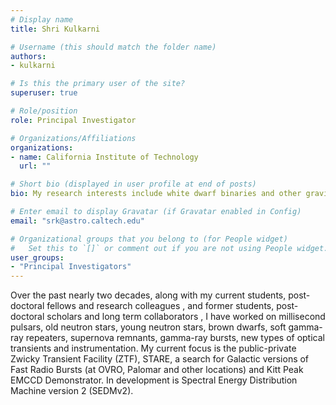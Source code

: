 ```yaml
---
# Display name
title: Shri Kulkarni

# Username (this should match the folder name)
authors:
- kulkarni

# Is this the primary user of the site?
superuser: true

# Role/position
role: Principal Investigator

# Organizations/Affiliations
organizations:
- name: California Institute of Technology
  url: ""

# Short bio (displayed in user profile at end of posts)
bio: My research interests include white dwarf binaries and other gravitational-wave sources identified by the Zwicky Transient Facility.

# Enter email to display Gravatar (if Gravatar enabled in Config)
email: "srk@astro.caltech.edu"

# Organizational groups that you belong to (for People widget)
#   Set this to `[]` or comment out if you are not using People widget.
user_groups:
- "Principal Investigators"
---
```


Over the past nearly two decades, along with my current students, post-doctoral fellows and research colleagues , and former students, post-doctoral scholars and long term collaborators , I have worked on millisecond pulsars, old neutron stars, young neutron stars, brown dwarfs, soft gamma-ray repeaters, supernova remnants, gamma-ray bursts, new types of optical transients and instrumentation. My current focus is the public-private Zwicky Transient Facility (ZTF), STARE, a search for Galactic versions of Fast Radio Bursts (at OVRO, Palomar and other locations) and Kitt Peak EMCCD Demonstrator. In development is Spectral Energy Distribution Machine version 2 (SEDMv2).


